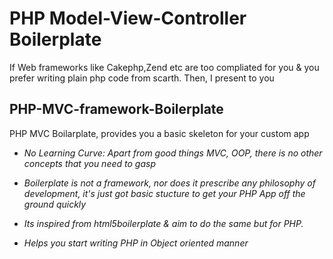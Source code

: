PHP Model-View-Controller Boilerplate
======================================


If Web frameworks like Cakephp,Zend etc are too compliated for you & you prefer writing plain php code from scarth. Then, I present to you 

## PHP-MVC-framework-Boilerplate
PHP MVC Boilarplate, provides you a basic skeleton for your custom app

- *No Learning Curve: Apart from good things MVC, OOP, there is no other concepts that you need to gasp*

- *Boilerplate is not a framework, nor does it prescribe any philosophy of development, it's just got basic stucture to get your PHP App off the ground quickly*

- *Its inspired from html5boilerplate & aim to do the same but for PHP.*

- *Helps you start writing PHP in Object oriented manner*

 
